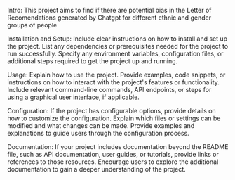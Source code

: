 Intro: 
This project aims to find if there are potential bias in the Letter of Recomendations generated by Chatgpt for different ethnic and gender groups of people

Installation and Setup: Include clear instructions on how to install and set up the project. List any dependencies or prerequisites needed for the project to run successfully. Specify any environment variables, configuration files, or additional steps required to get the project up and running.

Usage: Explain how to use the project. Provide examples, code snippets, or instructions on how to interact with the project's features or functionality. Include relevant command-line commands, API endpoints, or steps for using a graphical user interface, if applicable.

Configuration: If the project has configurable options, provide details on how to customize the configuration. Explain which files or settings can be modified and what changes can be made. Provide examples and explanations to guide users through the configuration process.

Documentation: If your project includes documentation beyond the README file, such as API documentation, user guides, or tutorials, provide links or references to those resources. Encourage users to explore the additional documentation to gain a deeper understanding of the project.
